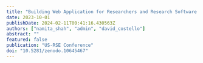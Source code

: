 ```yaml
---
title: "Building Web Application for Researchers and Research Software Engineers Using Jupyter Notebooks"
date: 2023-10-01
publishDate: 2024-02-11T00:41:16.430563Z
authors: ["namita_shah", "admin", "david_costello"]
abstract: ""
featured: false
publication: "US-RSE Conference"
doi: "10.5281/zenodo.10645467"
---
```


